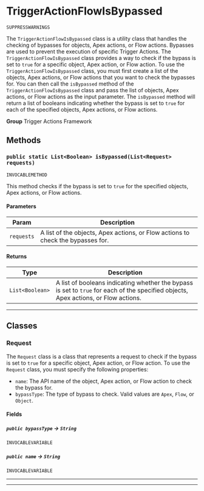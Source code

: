 # TriggerActionFlowIsBypassed

`SUPPRESSWARNINGS`

The `TriggerActionFlowIsBypassed` class is a utility class that handles the checking of
bypasses for objects, Apex actions, or Flow actions.
Bypasses are used to prevent the execution of specific Trigger Actions.
The `TriggerActionFlowIsBypassed` class provides a way to check if the bypass is set
to `true` for a specific object, Apex action, or Flow action.
To use the `TriggerActionFlowIsBypassed` class, you must first create a list of the objects,
Apex actions, or Flow actions that you want to check the bypasses for.
You can then call the `isBypassed` method of the `TriggerActionFlowIsBypassed` class and
pass the list of objects, Apex actions, or Flow actions as the input parameter.
The `isBypassed` method will return a list of booleans indicating whether the bypass is set
to `true` for each of the specified objects, Apex actions, or Flow actions.


**Group** Trigger Actions Framework

## Methods
### `public static List<Boolean> isBypassed(List<Request> requests)`

`INVOCABLEMETHOD`

This method checks if the bypass is set to `true` for the specified objects, Apex actions, or Flow actions.

#### Parameters

|Param|Description|
|---|---|
|`requests`|A list of the objects, Apex actions, or Flow actions to check the bypasses for.|

#### Returns

|Type|Description|
|---|---|
|`List<Boolean>`|A list of booleans indicating whether the bypass is set to `true` for each of the specified objects, Apex actions, or Flow actions.|

---
## Classes
### Request

The `Request` class is a class that represents a request to check if the bypass is set to `true` for a specific object, Apex action, or Flow action.
To use the `Request` class, you must specify the following properties:
- `name`: The API name of the object, Apex action, or Flow action to check the bypass for.
- `bypassType`: The type of bypass to check. Valid values are `Apex`, `Flow`, or `Object`.

#### Fields

##### `public bypassType` → `String`

`INVOCABLEVARIABLE` 

##### `public name` → `String`

`INVOCABLEVARIABLE` 

---

---
